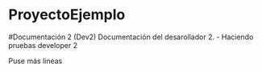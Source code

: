# ProyectoEjemplo





#Documentación 2 (Dev2)
Documentación del desarollador 2. - Haciendo pruebas developer 2

Puse más lineas


